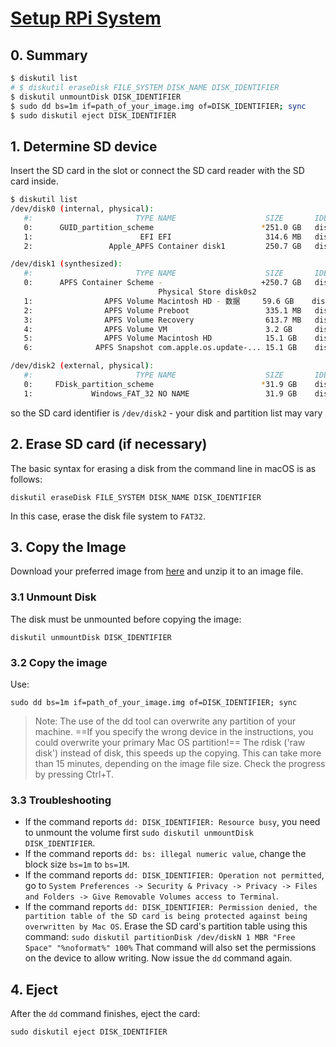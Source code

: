 # [Setup RPi System](https://www.raspberrypi.org/documentation/installation/installing-images/mac.md)
## 0. Summary
```bash
$ diskutil list
# $ diskutil eraseDisk FILE_SYSTEM DISK_NAME DISK_IDENTIFIER
$ diskutil unmountDisk DISK_IDENTIFIER
$ sudo dd bs=1m if=path_of_your_image.img of=DISK_IDENTIFIER; sync
$ sudo diskutil eject DISK_IDENTIFIER
```

## 1. Determine SD device
Insert the SD card in the slot or connect the SD card reader with the SD card inside.

```bash
$ diskutil list
/dev/disk0 (internal, physical):
   #:                       TYPE NAME                    SIZE       IDENTIFIER
   0:      GUID_partition_scheme                        *251.0 GB   disk0
   1:                        EFI ⁨EFI⁩                     314.6 MB   disk0s1
   2:                 Apple_APFS ⁨Container disk1⁩         250.7 GB   disk0s2

/dev/disk1 (synthesized):
   #:                       TYPE NAME                    SIZE       IDENTIFIER
   0:      APFS Container Scheme -                      +250.7 GB   disk1
                                 Physical Store disk0s2
   1:                APFS Volume ⁨Macintosh HD - 数据⁩     59.6 GB    disk1s1
   2:                APFS Volume ⁨Preboot⁩                 335.1 MB   disk1s2
   3:                APFS Volume ⁨Recovery⁩                613.7 MB   disk1s3
   4:                APFS Volume ⁨VM⁩                      3.2 GB     disk1s4
   5:                APFS Volume ⁨Macintosh HD⁩            15.1 GB    disk1s5
   6:              APFS Snapshot ⁨com.apple.os.update-...⁩ 15.1 GB    disk1s5s1

/dev/disk2 (external, physical):
   #:                       TYPE NAME                    SIZE       IDENTIFIER
   0:     FDisk_partition_scheme                        *31.9 GB    disk2
   1:             Windows_FAT_32 ⁨NO NAME⁩                 31.9 GB    disk2s1
```

so the SD card identifier is `/dev/disk2` - your disk and partition list may vary

## 2. Erase SD card (if necessary)
The basic syntax for erasing a disk from the command line in macOS is as follows:

`diskutil eraseDisk FILE_SYSTEM DISK_NAME DISK_IDENTIFIER`

In this case, erase the disk file system to `FAT32`.

## 3. Copy the Image
Download your preferred image from [here](https://www.raspberrypi.org/software/operating-systems/) and unzip it to an image file.

### 3.1 Unmount Disk
The disk must be unmounted before copying the image: 

`diskutil unmountDisk DISK_IDENTIFIER`

### 3.2 Copy the image
Use:

`sudo dd bs=1m if=path_of_your_image.img of=DISK_IDENTIFIER; sync`

> Note: The use of the dd tool can overwrite any partition of your machine. ==If you specify the wrong device in the instructions, you could overwrite your primary Mac OS partition!==
> The rdisk ('raw disk') instead of disk, this speeds up the copying.
> This can take more than 15 minutes, depending on the image file size. Check the progress by pressing Ctrl+T.

### 3.3 Troubleshooting
- If the command reports `dd: DISK_IDENTIFIER: Resource busy`, you need to unmount the volume first `sudo diskutil unmountDisk DISK_IDENTIFIER`.
- If the command reports `dd: bs: illegal numeric value`, change the block size `bs=1m` to `bs=1M`.
- If the command reports `dd: DISK_IDENTIFIER: Operation not permitted`, go to `System Preferences -> Security & Privacy -> Privacy -> Files and Folders -> Give Removable Volumes access to Terminal`.
- If the command reports `dd: DISK_IDENTIFIER: Permission denied, the partition table of the SD card is being protected against being overwritten by Mac OS`. Erase the SD card's partition table using this command: `sudo diskutil partitionDisk /dev/diskN 1 MBR "Free Space" "%noformat%" 100%` That command will also set the permissions on the device to allow writing. Now issue the `dd` command again.

## 4. Eject
After the `dd` command finishes, eject the card:

`sudo diskutil eject DISK_IDENTIFIER`

<!--stackedit_data:
eyJoaXN0b3J5IjpbOTA4MzYxNzUxLDMzODgxMDYyOCwtNDQxMT
c5MjQzLC0xNjA2MDc1MzYxXX0=
-->